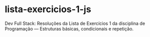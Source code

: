 # lista-exercicios-1-js
Dev Full Stack: Resoluções da Lista de Exercícios 1 da disciplina de Programação — Estruturas básicas, condicionais e repetição.
